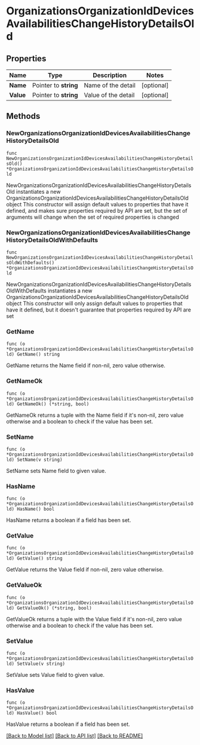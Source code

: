 # OrganizationsOrganizationIdDevicesAvailabilitiesChangeHistoryDetailsOld

## Properties

Name | Type | Description | Notes
------------ | ------------- | ------------- | -------------
**Name** | Pointer to **string** | Name of the detail | [optional] 
**Value** | Pointer to **string** | Value of the detail | [optional] 

## Methods

### NewOrganizationsOrganizationIdDevicesAvailabilitiesChangeHistoryDetailsOld

`func NewOrganizationsOrganizationIdDevicesAvailabilitiesChangeHistoryDetailsOld() *OrganizationsOrganizationIdDevicesAvailabilitiesChangeHistoryDetailsOld`

NewOrganizationsOrganizationIdDevicesAvailabilitiesChangeHistoryDetailsOld instantiates a new OrganizationsOrganizationIdDevicesAvailabilitiesChangeHistoryDetailsOld object
This constructor will assign default values to properties that have it defined,
and makes sure properties required by API are set, but the set of arguments
will change when the set of required properties is changed

### NewOrganizationsOrganizationIdDevicesAvailabilitiesChangeHistoryDetailsOldWithDefaults

`func NewOrganizationsOrganizationIdDevicesAvailabilitiesChangeHistoryDetailsOldWithDefaults() *OrganizationsOrganizationIdDevicesAvailabilitiesChangeHistoryDetailsOld`

NewOrganizationsOrganizationIdDevicesAvailabilitiesChangeHistoryDetailsOldWithDefaults instantiates a new OrganizationsOrganizationIdDevicesAvailabilitiesChangeHistoryDetailsOld object
This constructor will only assign default values to properties that have it defined,
but it doesn't guarantee that properties required by API are set

### GetName

`func (o *OrganizationsOrganizationIdDevicesAvailabilitiesChangeHistoryDetailsOld) GetName() string`

GetName returns the Name field if non-nil, zero value otherwise.

### GetNameOk

`func (o *OrganizationsOrganizationIdDevicesAvailabilitiesChangeHistoryDetailsOld) GetNameOk() (*string, bool)`

GetNameOk returns a tuple with the Name field if it's non-nil, zero value otherwise
and a boolean to check if the value has been set.

### SetName

`func (o *OrganizationsOrganizationIdDevicesAvailabilitiesChangeHistoryDetailsOld) SetName(v string)`

SetName sets Name field to given value.

### HasName

`func (o *OrganizationsOrganizationIdDevicesAvailabilitiesChangeHistoryDetailsOld) HasName() bool`

HasName returns a boolean if a field has been set.

### GetValue

`func (o *OrganizationsOrganizationIdDevicesAvailabilitiesChangeHistoryDetailsOld) GetValue() string`

GetValue returns the Value field if non-nil, zero value otherwise.

### GetValueOk

`func (o *OrganizationsOrganizationIdDevicesAvailabilitiesChangeHistoryDetailsOld) GetValueOk() (*string, bool)`

GetValueOk returns a tuple with the Value field if it's non-nil, zero value otherwise
and a boolean to check if the value has been set.

### SetValue

`func (o *OrganizationsOrganizationIdDevicesAvailabilitiesChangeHistoryDetailsOld) SetValue(v string)`

SetValue sets Value field to given value.

### HasValue

`func (o *OrganizationsOrganizationIdDevicesAvailabilitiesChangeHistoryDetailsOld) HasValue() bool`

HasValue returns a boolean if a field has been set.


[[Back to Model list]](../README.md#documentation-for-models) [[Back to API list]](../README.md#documentation-for-api-endpoints) [[Back to README]](../README.md)


